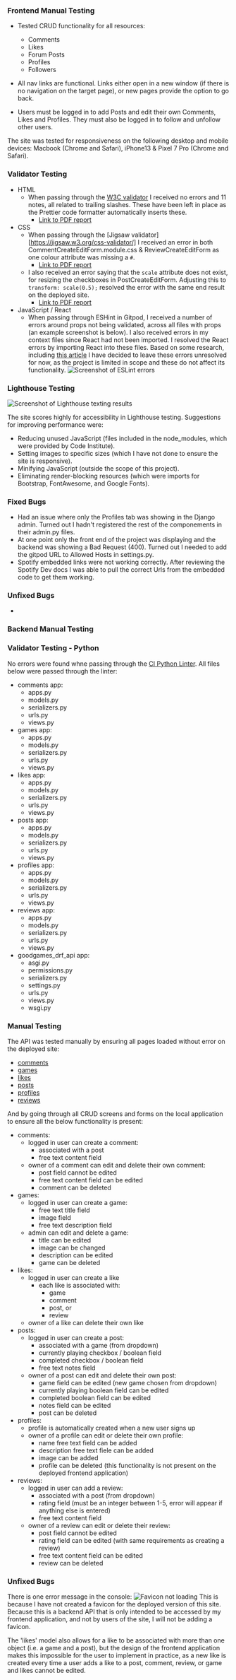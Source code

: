 ### Frontend Manual Testing

- Tested CRUD functionality for all resources:
  - Comments
  - Likes
  - Forum Posts
  - Profiles
  - Followers
  
  
- All nav links are functional. Links either open in a new window (if there is no navigation on the target page), or new pages provide the option to go back.
- Users must be logged in to add Posts and edit their own Comments, Likes and Profiles. They must also be logged in to follow and unfollow other users.


The site was tested for responsiveness on the following desktop and mobile devices: Macbook (Chrome and Safari), iPhone13 & Pixel 7 Pro (Chrome and Safari).

### Validator Testing

- HTML
  - When passing through the [W3C validator](https://validator.w3.org/) I received no errors and 11 notes, all related to trailing slashes. These have been left in place as the Prettier code formatter automatically inserts these.
    - [Link to PDF report](src/assets/readme/HTMLValidator.pdf)
- CSS
  - When passing through the [Jigsaw validator][https://jigsaw.w3.org/css-validator/] I received an error in both CommentCreateEditForm.module.css & ReviewCreateEditForm as one colour attribute was missing a `#`.
    - [Link to PDF report](src/assets/readme/CSSValidator.pdf)
  - I also received an error saying that the `scale` attribute does not exist, for resizing the checkboxes in PostCreateEditForm. Adjusting this to `transform: scale(0.5);` resolved the error with the same end result on the deployed site.
    - [Link to PDF report](src/assets/readme/CSSValidator2.pdf)
- JavaScript / React
  - When passing through ESHint in Gitpod, I received a number of errors around props not being validated, across all files with props (an example screenshot is below). I also received errors in my context files since React had not been imported. I resolved the React errors by importing React into these files. Based on some research, including [this article](https://forhjy.medium.com/react-solution-for-children-is-missing-in-props-validation-eslint-react-prop-types-2e11bc6043c7) I have decided to leave these errors unresolved for now, as the project is limited in scope and these do not affect its functionality.
    ![Screenshot of ESLint errors](src/assets/readme/ESHintValidator.png)

### Lighthouse Testing

![Screenshot of Lighthouse texting results](src/assets/readme/lighthouse.png)

The site scores highly for accessibility in Lighthouse testing. Suggestions for improving performance were:

- Reducing unused JavaScript (files included in the node_modules, which were provided by Code Institute).
- Setting images to specific sizes (which I have not done to ensure the site is responsive).
- Minifying JavaScript (outside the scope of this project).
- Eliminating render-blocking resources (which were imports for Bootstrap, FontAwesome, and Google Fonts).

### Fixed Bugs

- Had an issue where only the Profiles tab was showing in the Django admin. Turned out I hadn't registered the rest of the componements in their admin.py files.
- At one point only the front end of the project was displaying and the backend was showing a Bad Request (400). Turned out I needed to add the gitpod URL to Allowed Hosts in settings.py.
- Spotify embedded links were not working correctly. After reviewing the Spotify Dev docs I was able to pull the correct Urls from the embedded code to get them working. 

### Unfixed Bugs
- 

### Backend Manual Testing

### Validator Testing - Python
No errors were found whne passing through the [CI Python Linter](https://pep8ci.herokuapp.com/#). All files below were passed through the linter: 
- comments app:
    - apps.py
    - models.py
    - serializers.py
    - urls.py
    - views.py 
- games app:
    - apps.py
    - models.py
    - serializers.py
    - urls.py
    - views.py
- likes app:
    - apps.py
    - models.py
    - serializers.py
    - urls.py
    - views.py 
- posts app:
    - apps.py
    - models.py
    - serializers.py
    - urls.py
    - views.py
- profiles app:
    - apps.py
    - models.py
    - serializers.py
    - urls.py
    - views.py 
- reviews app:
    - apps.py
    - models.py
    - serializers.py
    - urls.py
    - views.py 
- goodgames_drf_api app:
    - asgi.py
    - permissions.py
    - serializers.py
    - settings.py
    - urls.py
    - views.py
    - wsgi.py

### Manual Testing

The API was tested manually by ensuring all pages loaded without error on the deployed site:
- [comments](https://goodgames-drf-api.herokuapp.com/comments/)
- [games](https://goodgames-drf-api.herokuapp.com/games/)
- [likes](https://goodgames-drf-api.herokuapp.com/likes/)
- [posts](https://goodgames-drf-api.herokuapp.com/posts/)
- [profiles](https://goodgames-drf-api.herokuapp.com/profiles/)
- [reviews](https://goodgames-drf-api.herokuapp.com/reviews/)

And by going through all CRUD screens and forms on the local application to ensure all the below functionality is present:
- comments:
    - logged in user can create a comment:
        - associated with a post
        - free text content field
    - owner of a comment can edit and delete their own comment:
        - post field cannot be edited
        - free text content field can be edited
        - comment can be deleted
- games:
    - logged in user can create a game:
        - free text title field
        - image field
        - free text description field
    - admin can edit and delete a game:
        - title can be edited
        - image can be changed
        - description can be edited
        - game can be deleted
- likes:
    - logged in user can create a like
        - each like is associated with:
            - game
            - comment
            - post, or
            - review
    - owner of a like can delete their own like
- posts:
    - logged in user can create a post:
        - associated with a game (from dropdown)
        - currently playing checkbox / boolean field
        - completed checkbox / boolean field
        - free text notes field
    - owner of a post can edit and delete their own post:
        - game field can be edited (new game chosen from dropdown)
        - currently playing boolean field can be edited
        - completed boolean field can be edited
        - notes field can be edited
        - post can be deleted
- profiles:
    - profile is automatically created when a new user signs up
    - owner of a profile can edit or delete their own profile:
        - name free text field can be added
        - description free text fiele can be added
        - image can be added
        - profile can be deleted (this functionality is not present on the deployed frontend application)
- reviews: 
    - logged in user can add a review:
        - associated with a post (from dropdown)
        - rating field (must be an integer between 1-5, error will appear if anything else is entered)
        - free text content field
    - owner of a review can edit or delete their review:
        - post field cannot be edited
        - rating field can be edited (with same requirements as creating a review)
        - free text content field can be edited
        - review can be deleted

### Unfixed Bugs

There is one error message in the console:
![Favicon not loading](static/readme/favicon-error.png)
This is because I have not created a favicon for the deployed version of this site. Because this is a backend API that is only intended to be accessed by my frontend application, and not by users of the site, I will not be adding a favicon.

The 'likes' model also allows for a like to be associated with more than one object (i.e. a game and a post), but the design of the frontend application makes this impossible for the user to implement in practice, as a new like is created every time a user adds a like to a post, comment, review, or game and likes cannot be edited.




